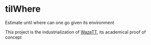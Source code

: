 # tilWhere
Estimate until where can one go given its environment

This project is the industrialization of [WazeTT](https://github.com/will-afs/wazett), its academical proof of concept
